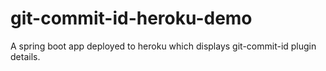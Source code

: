 # git-commit-id-heroku-demo
A spring boot app deployed to heroku which displays git-commit-id plugin details.
